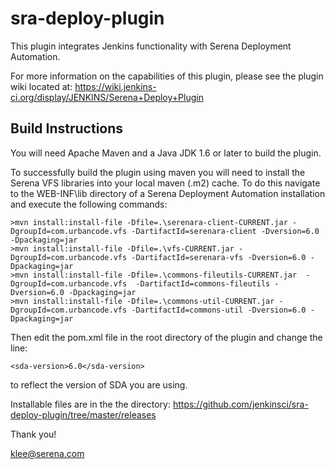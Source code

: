 sra-deploy-plugin
=================

This plugin integrates Jenkins functionality with Serena Deployment Automation.

For more information on the capabilities of this plugin, please see the plugin wiki located at:
https://wiki.jenkins-ci.org/display/JENKINS/Serena+Deploy+Plugin

Build Instructions
------------------

You will need Apache Maven and a Java JDK 1.6 or later to build the plugin.

To successfully build the plugin using maven you will need to install the Serena VFS libraries into your local maven (.m2) cache.
To do this navigate to the WEB-INF\lib directory of a Serena Deployment Automation installation and execute the following commands:

```
>mvn install:install-file -Dfile=.\serenara-client-CURRENT.jar -DgroupId=com.urbancode.vfs -DartifactId=serenara-client -Dversion=6.0 -Dpackaging=jar
>mvn install:install-file -Dfile=.\vfs-CURRENT.jar -DgroupId=com.urbancode.vfs -DartifactId=serenara-vfs -Dversion=6.0 -Dpackaging=jar
>mvn install:install-file -Dfile=.\commons-fileutils-CURRENT.jar  -DgroupId=com.urbancode.vfs  -DartifactId=commons-fileutils -Dversion=6.0 -Dpackaging=jar
>mvn install:install-file -Dfile=.\commons-util-CURRENT.jar -DgroupId=com.urbancode.vfs -DartifactId=commons-util -Dversion=6.0 -Dpackaging=jar
```

Then edit the pom.xml file in the root directory of the plugin and change the line:

```
<sda-version>6.0</sda-version>
```

to reflect the version of SDA you are using.

Installable files are in the the directory: https://github.com/jenkinsci/sra-deploy-plugin/tree/master/releases

Thank you!

klee@serena.com

